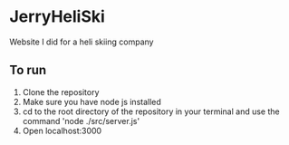 # JerryHeliSki

Website I did for a heli skiing company

## To run
1. Clone the repository
2. Make sure you have node js installed
2. cd to the root directory of the repository in your terminal and use the command 'node ./src/server.js'
3. Open localhost:3000
